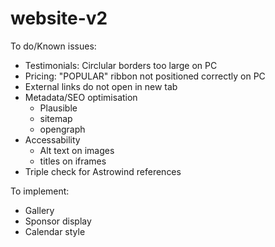 # website-v2
To do/Known issues:
- Testimonials: Circlular borders too large on PC
- Pricing: "POPULAR" ribbon not positioned correctly on PC
- External links do not open in new tab
- Metadata/SEO optimisation
  - Plausible
  - sitemap
  - opengraph
- Accessability
  - Alt text on images
  - titles on iframes
- Triple check for Astrowind references

To implement:
- Gallery
- Sponsor display
- Calendar style 
